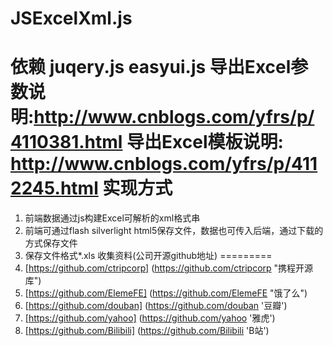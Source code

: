 JSExcelXml.js
==========
依赖 juqery.js easyui.js
导出Excel参数说明:http://www.cnblogs.com/yfrs/p/4110381.html
导出Excel模板说明: http://www.cnblogs.com/yfrs/p/4112245.html
实现方式
=========
 1. 前端数据通过js构建Excel可解析的xml格式串
 2. 前端可通过flash silverlight html5保存文件，数据也可传入后端，通过下载的方式保存文件
 3. 保存文件格式*.xls
收集资料(公司开源github地址)
=========
 1. [https://github.com/ctripcorp] (https://github.com/ctripcorp "携程开源库") 
 2. [https://github.com/ElemeFE] (https://github.com/ElemeFE "饿了么")
 3. [https://github.com/douban] (https://github.com/douban '豆瓣')
 4. [https://github.com/yahoo] (https://github.com/yahoo '雅虎')
 5. [https://github.com/Bilibili] (https://github.com/Bilibili 'B站')
